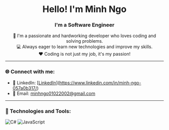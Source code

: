 <h1 align="center">Hello! I'm Minh Ngo</h1>
<h3 align="center">I'm a Software Engineer</h3>

<p align="center">
  🚀 I'm a passionate and hardworking developer who loves coding and solving problems.<br>
  💻 Always eager to learn new technologies and improve my skills.<br>
  ❤️ Coding is not just my job, it's my passion!
</p>

---

### 🌐 Connect with me:
- 💼 LinkedIn: [[LinkedIn]([https://www.linkedin.com]https://www.linkedin.com/in/minh-ngo-057a0b317/)](https://www.linkedin.com/in/minh-ngo-057a0b317/)
- 📧 Email: minhngo01022002@gmail.com

---

### 🚀 Technologies and Tools:
![C#](https://img.shields.io/badge/C%23-239120?style=for-the-badge&logo=csharp&logoColor=white)
![JavaScript](https://img.shields.io/badge/JavaScript-323330?style=for-the-badge&logo=javascript&logoColor=F7DF1E)

